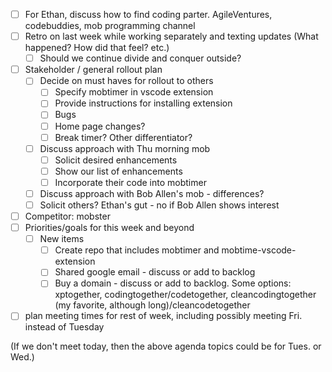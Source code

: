 - [ ] For Ethan, discuss how to find coding parter.  AgileVentures, codebuddies, mob programming channel
- [ ] Retro on last week while working separately and texting updates (What happened? How did that feel? etc.)
  - [ ] Should we continue divide and conquer outside?
- [ ] Stakeholder / general rollout plan
  - [ ] Decide on must haves for rollout to others
    - [ ] Specify mobtimer in vscode extension
    - [ ] Provide instructions for installing extension
    - [ ] Bugs
    - [ ] Home page changes?
    - [ ] Break timer?  Other differentiator?
  - [ ] Discuss approach with Thu morning mob
    - [ ] Solicit desired enhancements
    - [ ] Show our list of enhancements
    - [ ] Incorporate their code into mobtimer
  - [ ] Discuss approach with Bob Allen's mob - differences?
  - [ ] Solicit others?  Ethan's gut - no if Bob Allen shows interest
- [ ] Competitor: mobster
- [ ] Priorities/goals for this week and beyond
  - [ ] New items
    - [ ] Create repo that includes mobtimer and mobtime-vscode-extension
    - [ ] Shared google email - discuss or add to backlog
    - [ ] Buy a domain - discuss or add to backlog.  Some options: xptogether, codingtogether/codetogether, cleancodingtogether (my favorite, although long)/cleancodetogether

- [ ] plan meeting times for rest of week, including possibly meeting Fri. instead of Tuesday

(If we don't meet today, then the above agenda topics could be for Tues. or Wed.) 
